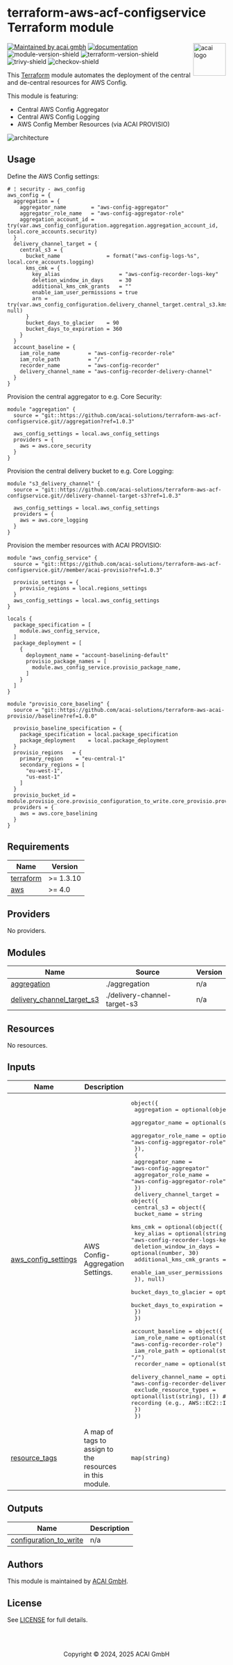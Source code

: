 # terraform-aws-acf-configservice Terraform module

<!-- LOGO -->
<a href="https://acai.gmbh">    
  <img src="https://github.com/acai-solutions/acai.public/raw/main/logo/logo_github_readme.png" alt="acai logo" title="ACAI" align="right" height="75" />
</a>

<!-- SHIELDS -->
[![Maintained by acai.gmbh][acai-shield]][acai-url]
[![documentation][acai-docs-shield]][acai-docs-url]  
![module-version-shield]
![terraform-version-shield]  
![trivy-shield]
![checkov-shield]

<!-- BEGIN_ACAI_DOCS -->
This [Terraform][terraform-url] module automates the deployment of the central and de-central resources for AWS Config.

This module is featuring:

- Central AWS Config Aggregator
- Central AWS Config Logging
- AWS Config Member Resources (via ACAI PROVISIO)

![architecture][architecture]

## Usage

Define the AWS Config settings:

```hcl
# ¦ security - aws_config
aws_config = {
  aggregation = {
    aggregator_name        = "aws-config-aggregator"
    aggregator_role_name   = "aws-config-aggregator-role"
    aggregation_account_id = try(var.aws_config_configuration.aggregation.aggregation_account_id, local.core_accounts.security) 
  }
  delivery_channel_target = {    
    central_s3 = {
      bucket_name               = format("aws-config-logs-%s", local.core_accounts.logging)
      kms_cmk = {
        key_alias                   = "aws-config-recorder-logs-key"
        deletion_window_in_days     = 30
        additional_kms_cmk_grants   = ""
        enable_iam_user_permissions = true
        arn = try(var.aws_config_configuration.delivery_channel_target.central_s3.kms_cmk.arn, null)
      }
      bucket_days_to_glacier    = 90
      bucket_days_to_expiration = 360
    }
  }
  account_baseline = {
    iam_role_name         = "aws-config-recorder-role"
    iam_role_path         = "/"
    recorder_name         = "aws-config-recorder"
    delivery_channel_name = "aws-config-recorder-delivery-channel"
  }
}
```

Provision the central aggregator to e.g. Core Security:

```hcl
module "aggregation" {
  source = "git::https://github.com/acai-solutions/terraform-aws-acf-configservice.git//aggregation?ref=1.0.3"

  aws_config_settings = local.aws_config_settings
  providers = {
    aws = aws.core_security
  }
}
```

Provision the central delivery bucket to e.g. Core Logging:

```hcl
module "s3_delivery_channel" {
  source = "git::https://github.com/acai-solutions/terraform-aws-acf-configservice.git//delivery-channel-target-s3?ref=1.0.3"

  aws_config_settings = local.aws_config_settings
  providers = {
    aws = aws.core_logging
  }
}
```

Provision the member resources with ACAI PROVISIO:

```hcl
module "aws_config_service" {
  source = "git::https://github.com/acai-solutions/terraform-aws-acf-configservice.git//member/acai-provisio?ref=1.0.3"

  provisio_settings = {
    provisio_regions = local.regions_settings
  }
  aws_config_settings = local.aws_config_settings
}

locals {
  package_specification = [
    module.aws_config_service,
  ]
  package_deployment = [
    {
      deployment_name = "account-baselining-default"
      provisio_package_names = [
        module.aws_config_service.provisio_package_name,
      ]
    }
  ]
}

module "provisio_core_baseling" {
  source = "git::https://github.com/acai-solutions/terraform-aws-acai-provisio//baseline?ref=1.0.0"

  provisio_baseline_specification = {
    package_specification = local.package_specification
    package_deployment    = local.package_deployment
  }
  provisio_regions   = {
    primary_region    = "eu-central-1"
    secondary_regions = [
      "eu-west-1",
      "us-east-1"
    ]
  }
  provisio_bucket_id = module.provisio_core.provisio_configuration_to_write.core_provisio.provisio_bucket_id
  providers = {
    aws = aws.core_baselining
  }
}
```
<!-- END_ACAI_DOCS -->

<!-- BEGIN_TF_DOCS -->
## Requirements

| Name | Version |
|------|---------|
| <a name="requirement_terraform"></a> [terraform](#requirement\_terraform) | >= 1.3.10 |
| <a name="requirement_aws"></a> [aws](#requirement\_aws) | >= 4.0 |

## Providers

No providers.

## Modules

| Name | Source | Version |
|------|--------|---------|
| <a name="module_aggregation"></a> [aggregation](#module\_aggregation) | ./aggregation | n/a |
| <a name="module_delivery_channel_target_s3"></a> [delivery\_channel\_target\_s3](#module\_delivery\_channel\_target\_s3) | ./delivery-channel-target-s3 | n/a |

## Resources

No resources.

## Inputs

| Name | Description | Type | Default | Required |
|------|-------------|------|---------|:--------:|
| <a name="input_aws_config_settings"></a> [aws\_config\_settings](#input\_aws\_config\_settings) | AWS Config- Aggregation Settings. | <pre>object({<br/>    aggregation = optional(object({<br/>      aggregator_name      = optional(string, "aws-config-aggregator")<br/>      aggregator_role_name = optional(string, "aws-config-aggregator-role")<br/>      }),<br/>      {<br/>        aggregator_name      = "aws-config-aggregator"<br/>        aggregator_role_name = "aws-config-aggregator-role"<br/>    })<br/>    delivery_channel_target = object({<br/>      central_s3 = object({<br/>        bucket_name = string<br/>        kms_cmk = optional(object({<br/>          key_alias                   = optional(string, "aws-config-recorder-logs-key")<br/>          deletion_window_in_days     = optional(number, 30)<br/>          additional_kms_cmk_grants   = string<br/>          enable_iam_user_permissions = optional(bool, true)<br/>        }), null)<br/>        bucket_days_to_glacier    = optional(number, 30)<br/>        bucket_days_to_expiration = optional(number, 180)<br/>      })<br/>    })<br/>    account_baseline = object({<br/>      iam_role_name          = optional(string, "aws-config-recorder-role")<br/>      iam_role_path          = optional(string, "/")<br/>      recorder_name          = optional(string, "aws-config-recorder")<br/>      delivery_channel_name  = optional(string, "aws-config-recorder-delivery-channel")<br/>      exclude_resource_types = optional(list(string), []) # List of AWS resource types to exclude from recording (e.g., AWS::EC2::Instance)<br/>    })<br/>  })</pre> | n/a | yes |
| <a name="input_resource_tags"></a> [resource\_tags](#input\_resource\_tags) | A map of tags to assign to the resources in this module. | `map(string)` | `{}` | no |

## Outputs

| Name | Description |
|------|-------------|
| <a name="output_configuration_to_write"></a> [configuration\_to\_write](#output\_configuration\_to\_write) | n/a |
<!-- END_TF_DOCS -->

<!-- AUTHORS -->
## Authors

This module is maintained by [ACAI GmbH][acai-url].

<!-- LICENSE -->
## License

See [LICENSE][license-url] for full details.

<!-- COPYRIGHT -->
<br />
<br />
<p align="center">Copyright &copy; 2024, 2025 ACAI GmbH</p>

<!-- MARKDOWN LINKS & IMAGES -->
[acai-shield]: https://img.shields.io/badge/maintained_by-acai.gmbh-CB224B?style=flat
[acai-docs-shield]: https://img.shields.io/badge/documentation-docs.acai.gmbh-CB224B?style=flat
[acai-url]: https://acai.gmbh
[acai-docs-url]: https://docs.acai.gmbh
[module-version-shield]: https://img.shields.io/badge/module_version-1.0.3-CB224B?style=flat
[module-release-url]: https://github.com/acai-solutions/terraform-aws-acf-configservice/releases
[terraform-version-shield]: https://img.shields.io/badge/tf-%3E%3D1.3.10-blue.svg?style=flat&color=blueviolet
[trivy-shield]: https://img.shields.io/badge/trivy-passed-green
[checkov-shield]: https://img.shields.io/badge/checkov-passed-green
[architecture]: ./docs/terraform-aws-acf-configservice.png
[license-url]: https://github.com/acai-solutions/terraform-aws-acf-configservice/tree/main/LICENSE.md
[terraform-url]: https://www.terraform.io
[example-central-url]: ./examples/central
[example-member-provisio-rendered-url]: ./examples/member-provisio/rendered
[example-member-provisio]: ./examples/member-provisio
